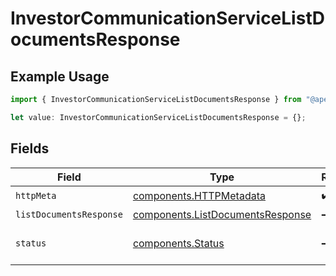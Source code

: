 # InvestorCommunicationServiceListDocumentsResponse

## Example Usage

```typescript
import { InvestorCommunicationServiceListDocumentsResponse } from "@apexfintechsolutions/ascend-sdk/models/operations";

let value: InvestorCommunicationServiceListDocumentsResponse = {};
```

## Fields

| Field                                                                                | Type                                                                                 | Required                                                                             | Description                                                                          |
| ------------------------------------------------------------------------------------ | ------------------------------------------------------------------------------------ | ------------------------------------------------------------------------------------ | ------------------------------------------------------------------------------------ |
| `httpMeta`                                                                           | [components.HTTPMetadata](../../models/components/httpmetadata.md)                   | :heavy_check_mark:                                                                   | N/A                                                                                  |
| `listDocumentsResponse`                                                              | [components.ListDocumentsResponse](../../models/components/listdocumentsresponse.md) | :heavy_minus_sign:                                                                   | OK                                                                                   |
| `status`                                                                             | [components.Status](../../models/components/status.md)                               | :heavy_minus_sign:                                                                   | INVALID_ARGUMENT: The request was not well formed.                                   |